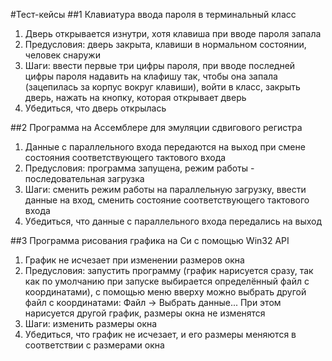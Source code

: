 #Тест-кейсы
##1 Клавиатура ввода пароля в терминальный класс
1. Дверь открывается изнутри, хотя клавиша при вводе пароля запала
2. Предусловия: дверь закрыта, клавиши в нормальном состоянии, человек снаружи
3. Шаги: ввести первые три цифры пароля, при вводе последней цифры пароля надавить на клафишу так, чтобы она запала (зацепилась за корпус вокруг клавиши), войти в класс, закрыть дверь, нажать на кнопку, которая открывает дверь
4. Убедиться, что дверь открылась

##2 Программа на Ассемблере для эмуляции сдвигового регистра
1. Данные с параллельного входа передаются на выход при смене состояния соответствующего тактового входа
2. Предусловия: программа запущена, режим работы - последовательная загрузка
3. Шаги: сменить режим работы на параллельную загрузку, ввести данные на вход, сменить состояние соответствующего тактового входа
4. Убедиться, что данные с параллельного входа передались на выход

##3 Программа рисования графика на Си с помощью Win32 API
1. График не исчезает при изменении размеров окна
2. Предусловия: запустить программу (график нарисуется сразу, так как по умолчанию при запуске выбирается определённый файл с координатами), с помощью меню вверху можно выбрать другой файл с координатами: Файл -> Выбрать данные... При этом нарисуется другой график, размеры окна не изменятся
3. Шаги: изменить размеры окна
4. Убедиться, что график не исчезает, и его размеры меняются в соответствии с размерами окна
